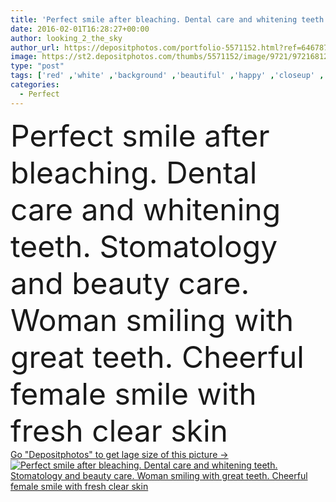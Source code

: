 ```yaml
---
title: 'Perfect smile after bleaching. Dental care and whitening teeth. Stomatology and beauty care. Woman smiling with great teeth. Cheerful female smile with fresh clear skin'
date: 2016-02-01T16:28:27+00:00
author: looking_2_the_sky
author_url: https://depositphotos.com/portfolio-5571152.html?ref=64678756
image: https://st2.depositphotos.com/thumbs/5571152/image/9721/97216812/api_thumb_450.jpg?forcejpeg=true
type: "post"
tags: ['red' ,'white' ,'background' ,'beautiful' ,'happy' ,'closeup' ,'person' ,'human' ,'girl' ,'female' ,'young' ,'smiling' ,'people' ,'women' ,'beauty' ,'happiness' ,'fresh' ,'caucasian' ,'smile' ,'close' ,'health' ,'healthy' ,'mouth' ,'face' ,'care' ,'skin' ,'teeth' ,'dentist' ,'woman' ,'make' ,'make up' ,'clean' ,'hygiene' ,'treatment' ,'dental' ,'dentistry' ,'stomatology' ,'lady' ,'perfect' ,'lips' ,'laugh' ,'lipstick' ,'after' ,'tooth' ,'whitening' ,'whiten' ,'before' ,'bleaching' ]
categories: 
  - Perfect
---
```

<div aling="center">
            <font size="60"> Perfect smile after bleaching. Dental care and whitening teeth. Stomatology and beauty care. Woman smiling with great teeth. Cheerful female smile with fresh clear skin</font>   
</div>
<div>
    <a href='https://depositphotos.com/97216812/stock-photo-perfect-smile-after-bleaching-dental.html?ref=64678756' target=_blank > Go "Depositphotos" to get lage size of this picture ->
        <img href='https://depositphotos.com/97216812/stock-photo-perfect-smile-after-bleaching-dental.html?ref=64678756' src='https://st2.depositphotos.com/5571152/9721/i/950/depositphotos_97216812-stock-photo-perfect-smile-after-bleaching-dental.jpg?forcejpeg=true' alt='Perfect smile after bleaching. Dental care and whitening teeth. Stomatology and beauty care. Woman smiling with great teeth. Cheerful female smile with fresh clear skin' >
    </a>
</div>
